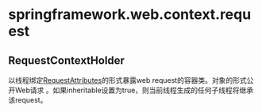 # springframework.web.context.request

## RequestContextHolder

以线程绑定[RequestAttributes](https://docs.spring.io/spring/docs/current/javadoc-api/org/springframework/web/context/request/RequestAttributes.html)的形式暴露web request的容器类。对象的形式公开Web请求 。如果inheritable设置为true，则当前线程生成的任何子线程将继承该request。